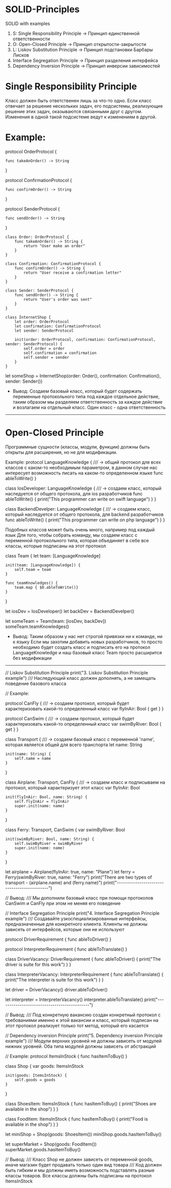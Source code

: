 # SOLID-Principles
SOLID with examples

1. S: Single Responsibility Principle -> Принцип единственной ответственности
2. O: Open-Closed Principle           -> Принцип открытости-закрытости
3. L: Liskov Substitution Principle   -> Принцип подстановки Барбары Лисков
4. Interface Segregation Principle    -> Принцип разделения интерфейса
5. Dependency Inversion Principle     -> Принцип инверсии зависимостей

# Single Responsibility Principle

Класс должен быть ответственен лишь за что-то одно. Если класс отвечает за решение нескольких задач, его подсистемы, реализующие решение этих задач, оказываются связанными друг с другом. Изменения в одной такой подсистеме ведут к изменениям в другой.

<h1>Example:</h1>

protocol OrderProtocol {

    func takeAnOrder() -> String
}

protocol ConfirmationProtocol { 

    func confirmOrder() -> String
}

protocol SenderProtocol { 

    func sendOrder() -> String
}

```
class Order: OrderProtocol {
    func takeAnOrder() -> String {
        return "User make an order"
    }
}

class Confirmation: ConfirmationProtocol {
    func confirmOrder() -> String {
        return "User receive a confirmation letter"
    }
}

class Sender: SenderProtocol {
    func sendOrder() -> String {
        return "User's order was sent"
    }
}

class InternetShop {
    let order: OrderProtocol
    let confirmation: ConfirmationProtocol
    let sender: SenderProtocol
    
    init(order: OrderProtocol, confirmation: ConfirmationProtocol, sender: SenderProtocol) {
        self.order = order
        self.confirmation = confirmation
        self.sender = sender
    }
}
```

let someShop = InternetShop(order: Order(), confirmation: Confirmation(), sender: Sender())

* Вывод:
Создаем базовый класс, который будет содержать переменные протокольного типа под каждое отдельное действие, таким образом мы разделяем ответственность за каждое действие и возлагаем на отдельный класс. Один класс - одна ответственность 

-----------------------------------------------------------------------------------------------------------------------------

# Open-Closed Principle
Программные сущности (классы, модули, функции) должны быть открыты для расширения, но не для модификации.

Example:
protocol LanguageKnowledge { /// -> общий протокол для всех классов с каком-то необходимым параметром, в данном случае нас интересует возможность писать на каком-то определенном языке
    func ableToWrite()
}

class IosDeveloper: LanguageKnowledge { /// -> создаем класс, который наследуется от общего протокола, для ios разработчиков
    func ableToWrite() {
        print("This programmer can write on swift language")
    }
}

class BackendDevelper: LanguageKnowledge { /// -> создаем класс, который наследуется от общего протокола, для backend разработчиков
    func ableToWrite() {
        print("This programmer can write on php language")
    }
}

Подобных классов может быть очень много, например под каждый язык
Для того, чтобы собрать команду, мы создаем класс с переменной протокольного типа, которая объединяет в себе все классы, которые подписаны на этот протокол
 
class Team {
    let team: [LanguageKnowledge]
    
    init(team: [LanguageKnowledge]) {
        self.team = team
    }
    
    func teamKnowledges() {
        team.map { $0.ableToWrite()}
    }
}

let iosDev = IosDeveloper()
let backDev = BackendDevelper()

let someTeam = Team(team: [iosDev, backDev])
someTeam.teamKnowledges()

* Вывод:
Таким образом у нас нет строгой привязки ни к команде, ни к языку
Если мы захотим добавить новых разработчиков, то просто необходимо будет создать класс и подписать его на протокол LanguageKnowledge и наш базовый класс Team просто расширится без модификации

-----------------------------------------------------------------------------------------------------------------------------

// Liskov Substitution Principle
print("3. Liskov Substitution Principle example")
/// Наследующий класс должен дополнять, а не замещать поведение базового класса

// Example:

protocol CanFly { /// -> создаем протокол, который будет характеризовать какой-то определенный класс
    var flyInAir: Bool { get }
}

protocol CanSwim { /// -> создаем протокол, который будет характеризовать какой-то определенный класс
    var swimByRiver: Bool { get }
}

class Transport { /// -> создаем базовый класс с переменной 'name', которая является общей для всего транспорта
    let name: String
    
    init(name: String) {
        self.name = name
    }
}

class Airplane: Transport, CanFly { /// -> создаем класс и подписываем на протокол, который характеризует этот класс
    var flyInAir: Bool
    
    init(flyInAir: Bool, name: String) {
        self.flyInAir = flyInAir
        super.init(name: name)
    }
}

class Ferry: Transport, CanSwim {
    var swimByRiver: Bool
    
    init(swimByRiver: Bool, name: String) {
        self.swimByRiver = swimByRiver
        super.init(name: name)
    }
}

let airplane = Airplane(flyInAir: true, name: "Plane")
let ferry = Ferry(swimByRiver: true, name: "Ferry")
print("There are two types of transport - \(airplane.name) and \(ferry.name)")
print("--------------------------------------------")

// Вывод:
/// Мы дополнили базовый класс при помощи протоколов CanSwim и CanFly при этом не меняя его поведение

// Interface Segregation Principle
print("4. Interface Segregation Principle example")
/// Создавайте узкоспециализированные интерфейсы, предназначенные для конкретного клиента. Клиенты не должны зависеть от интерфейсов, которые они не используют

protocol DriverRequirement {
    func ableToDriver()
}

protocol InterpreterRequirement {
    func ableToTranslate()
}

class DriverVacancy: DriverRequirement {
    func ableToDriver() {
        print("The driver is suite for this work")
    }
}

class InterpreterVacancy: InterpreterRequirement {
    func ableToTranslate() {
        print("The interpreter is suite for this work")
    }
}

let driver = DriverVacancy()
driver.ableToDriver()

let interpreter = InterpreterVacancy()
interpreter.ableToTranslate()
print("--------------------------------------------")

// Вывод:
/// Под конкретную вакансию создан конкретный протокол с требованиями именно к этой вакансии и класс, который подписан на этот протокол реализует только тот метод, который его касается

// Dependency inversion Principle
print("5. Dependency inversion Principle example")
/// Модули верхних уровней не должны зависеть от модулей нижних уровней. Оба типа модулей должны зависеть от абстракций

// Example:
protocol ItemsInStock {
    func hasItemToBuy()
}

class Shop {
    var goods: ItemsInStock
    
    init(goods: ItemsInStock) {
        self.goods = goods
    }
}

class ShoesItem: ItemsInStock {
    func hasItemToBuy() {
        print("Shoes are available in the shop")
    }
}

class FoodItem: ItemsInStock {
    func hasItemToBuy() {
        print("Food is available in the shop")
    }
}

let miniShop = Shop(goods: ShoesItem())
miniShop.goods.hasItemToBuy()

let superMarket = Shop(goods: FoodItem())
superMarket.goods.hasItemToBuy()

// Вывод:
/// Класс Shop не должен зависеть от переменной goods, иначе магазин будет продавать только один вид товара
/// Код должен быть гибким и мы должны иметь возможность подставлять разные классы товаров. Все классы должны быть подписаны на протокол ItemsInStock
